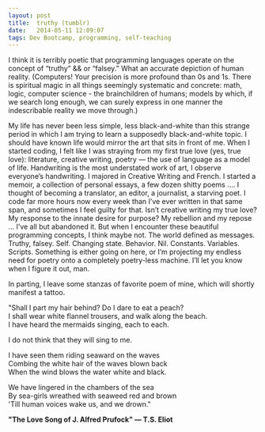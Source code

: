 ```yaml
---
layout: post
title:  truthy (tumblr)
date:   2014-05-11 12:09:07
tags: Dev Bootcamp, programming, self-teaching
---
```


I think it is terribly poetic that programming languages operate on the concept of “truthy” && or “falsey.” What an accurate depiction of human reality. (Computers! Your precision is more profound than 0s and 1s. There is spiritual magic in all things seemingly systematic and concrete: math, logic, computer science - the brainchildren of humans; models by which, if we search long enough, we can surely express in one manner the indescribable reality we move through.)

My life has never been less simple, less black-and-white than this strange period in which I am trying to learn a supposedly black-and-white topic.  I should have known life would mirror the art that sits in front of me.  When I started coding, I felt like I was straying from my first true love (yes, true love): literature, creative writing, poetry — the use of language as a model of life.  Handwriting is the most understated work of art, I observe everyone’s handwriting.  I majored in Creative Writing and French.  I started a memoir, a collection of personal essays, a few dozen shitty poems …. I thought of becoming a translator, an editor, a journalist, a starving poet.  I code far more hours now every week than I’ve ever written in that same span, and sometimes I feel guilty for that. Isn’t creative writing my true love?  My response to the innate desire for purpose? My rebellion and my repose … I’ve all but abandoned it.  But when I encounter these beautiful programming concepts, I think maybe not. The world defined as messages. Truthy, falsey. Self. Changing state. Behavior. Nil. Constants. Variables. Scripts. Something is either going on here, or I’m projecting my endless need for poetry onto a completely poetry-less machine.  I’ll let you know when I figure it out, man.

In parting, I leave some stanzas of favorite poem of mine, which will shortly manifest a tattoo.

"Shall I part my hair behind? Do I dare to eat a peach?  
I shall wear white flannel trousers, and walk along the beach.  
I have heard the mermaids singing, each to each.

I do not think that they will sing to me.

I have seen them riding seaward on the waves  
Combing the white hair of the waves blown back  
When the wind blows the water white and black.  

We have lingered in the chambers of the sea  
By sea-girls wreathed with seaweed red and brown  
'Till human voices wake us, and we drown."  

**"The Love Song of J. Alfred Prufock" — T.S. Eliot**